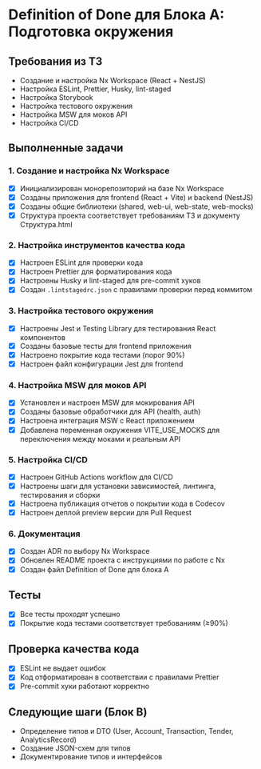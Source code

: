 # Definition of Done для Блока A: Подготовка окружения

## Требования из ТЗ

- Создание и настройка Nx Workspace (React + NestJS)
- Настройка ESLint, Prettier, Husky, lint-staged
- Настройка Storybook
- Настройка тестового окружения
- Настройка MSW для моков API
- Настройка CI/CD

## Выполненные задачи

### 1. Создание и настройка Nx Workspace

- [x] Инициализирован монорепозиторий на базе Nx Workspace
- [x] Созданы приложения для frontend (React + Vite) и backend (NestJS)
- [x] Созданы общие библиотеки (shared, web-ui, web-state, web-mocks)
- [x] Структура проекта соответствует требованиям ТЗ и документу Структура.html

### 2. Настройка инструментов качества кода

- [x] Настроен ESLint для проверки кода
- [x] Настроен Prettier для форматирования кода
- [x] Настроены Husky и lint-staged для pre-commit хуков
- [x] Создан `.lintstagedrc.json` с правилами проверки перед коммитом

### 3. Настройка тестового окружения

- [x] Настроены Jest и Testing Library для тестирования React компонентов
- [x] Созданы базовые тесты для frontend приложения
- [x] Настроено покрытие кода тестами (порог 90%)
- [x] Настроен файл конфигурации Jest для frontend

### 4. Настройка MSW для моков API

- [x] Установлен и настроен MSW для мокирования API
- [x] Созданы базовые обработчики для API (health, auth)
- [x] Настроена интеграция MSW с React приложением
- [x] Добавлена переменная окружения VITE_USE_MOCKS для переключения между моками и реальным API

### 5. Настройка CI/CD

- [x] Настроен GitHub Actions workflow для CI/CD
- [x] Настроены шаги для установки зависимостей, линтинга, тестирования и сборки
- [x] Настроена публикация отчетов о покрытии кода в Codecov
- [x] Настроен деплой preview версии для Pull Request

### 6. Документация

- [x] Создан ADR по выбору Nx Workspace
- [x] Обновлен README проекта с инструкциями по работе с Nx
- [x] Создан файл Definition of Done для блока A

## Тесты

- [x] Все тесты проходят успешно
- [x] Покрытие кода тестами соответствует требованиям (≥90%)

## Проверка качества кода

- [x] ESLint не выдает ошибок
- [x] Код отформатирован в соответствии с правилами Prettier
- [x] Pre-commit хуки работают корректно

## Следующие шаги (Блок B)

- Определение типов и DTO (User, Account, Transaction, Tender, AnalyticsRecord)
- Создание JSON-схем для типов
- Документирование типов и интерфейсов
